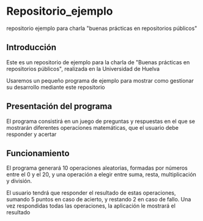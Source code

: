 # Repositorio_ejemplo
repositorio ejemplo para charla "buenas prácticas en repositorios públicos"

## Introducción
Este es un repositorio de ejemplo para la charla de "Buenas prácticas en repositorios públicos", realizada en la Universidad de Huelva

Usaremos un pequeño programa de ejemplo para mostrar como gestionar su desarrollo mediante este repositorio

## Presentación del programa

El programa consistirá en un juego de preguntas y respuestas en el que se mostrarán diferentes operaciones matemáticas, que el usuario debe responder y acertar

## Funcionamiento

El programa generará 10 operaciones aleatorias, formadas por números entre el 0 y el 20, y una operación a elegir entre suma, resta, multiplicación y división.

El usuario tendrá que responder el resultado de estas operaciones, sumando 5 puntos en caso de acierto, y restando 2 en caso de fallo. Una vez respondidas todas las operaciones, la aplicación le mostrará el resultado
